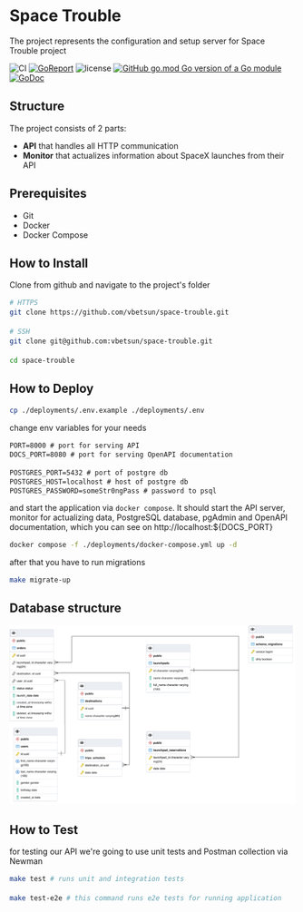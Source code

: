 # Space Trouble

The project represents the configuration and setup server for Space Trouble project

![CI](https://github.com/vbetsun/space-trouble/workflows/CI/badge.svg)
[![GoReport](https://goreportcard.com/badge/github.com/vbetsun/space-trouble)](https://goreportcard.com/report/github.com/vbetsun/space-trouble)
![license](https://img.shields.io/github/license/vbetsun/space-trouble)
[![GitHub go.mod Go version of a Go module](https://img.shields.io/github/go-mod/go-version/vbetsun/space-trouble.svg)](https://github.com/vbetsun/space-trouble)
[![GoDoc](https://pkg.go.dev/badge/github.com/vbetsun/space-trouble)](https://pkg.go.dev/github.com/vbetsun/space-trouble)

## Structure 

The project consists of 2 parts:
- **API**  that handles all HTTP communication
- **Monitor** that actualizes information about SpaceX launches from their API
## Prerequisites

- Git
- Docker
- Docker Compose
  
## How to Install

Clone from github and navigate to the project's folder
```sh
# HTTPS
git clone https://github.com/vbetsun/space-trouble.git

# SSH
git clone git@github.com:vbetsun/space-trouble.git

cd space-trouble
```

## How to Deploy

```sh
cp ./deployments/.env.example ./deployments/.env
```

change env variables for your needs

```dotenv
PORT=8000 # port for serving API
DOCS_PORT=8080 # port for serving OpenAPI documentation

POSTGRES_PORT=5432 # port of postgre db
POSTGRES_HOST=localhost # host of postgre db
POSTGRES_PASSWORD=someStr0ngPass # password to psql
```

and start the application via `docker compose`. It should start the API server, monitor for actualizing data, PostgreSQL database, pgAdmin and OpenAPI documentation, which you can see on http://localhost:${DOCS_PORT}

```sh
docker compose -f ./deployments/docker-compose.yml up -d
```

after that you have to run migrations

```sh
make migrate-up
```

## Database structure

![ERD](./docs/ERD.png)

## How to Test

for testing our API we're going to use unit tests and Postman collection via Newman

```sh
make test # runs unit and integration tests

make test-e2e # this command runs e2e tests for running application
```
